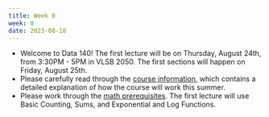 ```yaml
---
title: Week 0
week: 0
date: 2023-08-18
---
```


- Welcome to Data 140! The first lecture will be on Thursday, August 24th, from 3:30PM - 5PM in VLSB 2050. The first sections will happen on Friday, August 25th.
- Please carefully read through the [course information](course-info), which contains a detailed explanation of how the course will work this summer.
- Please work through the [math prerequisites](resources/prereqs). The first lecture will use Basic Counting, Sums, and Exponential and Log Functions. 
